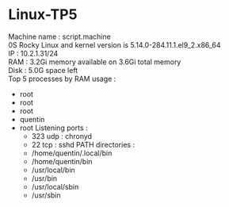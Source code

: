 # Linux-TP5

Machine name : script.machine  
0S Rocky Linux and kernel version is 5.14.0-284.11.1.el9_2.x86_64  
IP : 10.2.1.31/24  
RAM : 3.2Gi memory available on 3.6Gi total memory  
Disk : 5.0G space left  
Top 5 processes by RAM usage :
- root
- root
- root
- quentin
- root
Listening ports :
  - 323 udp : chronyd
  - 22 tcp : sshd
PATH directories :
  - /home/quentin/.local/bin
  - /home/quentin/bin
  - /usr/local/bin
  - /usr/bin
  - /usr/local/sbin
  - /usr/sbin